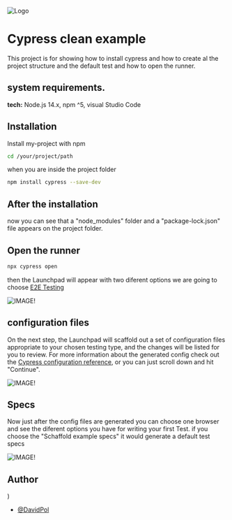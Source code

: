 
![Logo](https://browserstack.wpenginepowered.com/wp-content/uploads/2022/06/cypress-bw.png)


#  Cypress clean example
This project is for showing how to install cypress and how to create al the project structure and the default test and how to open the runner.


## system requirements.

**tech:** Node.js 14.x, npm ^5, visual Studio Code



## Installation

Install my-project with npm

```bash
cd /your/project/path

```
when you are inside the project folder

```bash
npm install cypress --save-dev
```
    
## After the installation

now you can see that a "node_modules" folder and a "package-lock.json" file  appears on the project folder.


## Open the runner
```bash
npx cypress open

```
then the Launchpad will appear with two diferent options
we are going to choose [E2E Testing](https://docs.cypress.io/guides/core-concepts/testing-types#What-is-E2E-Testing)

![IMAGE!](https://docs.cypress.io/img/guides/getting-started/opening-the-app/launchpad.png)


 


## configuration files 

On the next step, the Launchpad will scaffold out a set of configuration files appropriate to your chosen testing type, and the changes will be listed for you to review. For more information about the generated config check out the [Cypress configuration reference](https://docs.cypress.io/guides/references/configuration), or you can just scroll down and hit "Continue".

![IMAGE!](https://docs.cypress.io/img/guides/getting-started/opening-the-app/scaffolded-files.png)



## Specs

Now just after the config files are generated you can choose one browser and see the diferent options you have for writing your first Test.
if you choose the "Schaffold example specs"
it would generate a default test specs 

![IMAGE!](https://external-content.duckduckgo.com/iu/?u=https%3A%2F%2Fcdn.hashnode.com%2Fres%2Fhashnode%2Fimage%2Fupload%2Fv1655051002290%2FSJ6NgSJQ4.png&f=1&nofb=1&ipt=da430d6d23128c5703c345c61c3f369881bd6e9da9e8935a774cbd2547d7aac8&ipo=images)

## Author


)
 - [@DavidPol](https://https://github.com/DavidPolSanchez)

